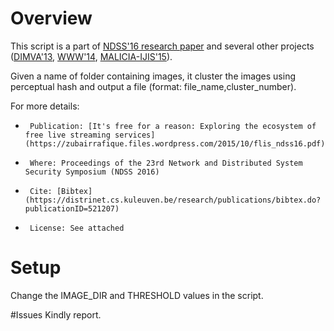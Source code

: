 # Overview
 This script is a part of [NDSS'16 research paper](https://zubairrafique.files.wordpress.com/2015/10/flis_ndss16.pdf) and several other projects ([DIMVA'13](http://software.imdea.org/~juanca/papers/cloud_dimva13.pdf), [WWW'14](http://www.syssec-project.eu/m/page-media/3/nikiforakis-fp215-www2014.pdf), [MALICIA-IJIS'15](http://link.springer.com/article/10.1007%2Fs10207-014-0248-7)). 
 
 Given a name of folder containing images, it cluster 
 the images using perceptual hash and output a file (format: file_name,cluster_number).
 
 For more details:
 *      Publication: [It's free for a reason: Exploring the ecosystem of free live streaming services] (https://zubairrafique.files.wordpress.com/2015/10/flis_ndss16.pdf)
 *      Where: Proceedings of the 23rd Network and Distributed System Security Symposium (NDSS 2016)
 *      Cite: [Bibtex](https://distrinet.cs.kuleuven.be/research/publications/bibtex.do?publicationID=521207)
 *      License: See attached    

# Setup
Change the IMAGE_DIR and THRESHOLD values in the script.

#Issues
Kindly report.


